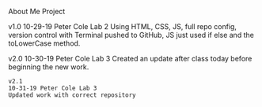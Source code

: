 About Me Project

v1.0
10-29-19 Peter Cole Lab 2
Using HTML, CSS, JS, full repo config,
version control with Terminal pushed to GitHub,
JS just used if else and the toLowerCase method.

v2.0
10-30-19 Peter Cole Lab 3
Created an update after class today before
beginning the new work.

    v2.1
    10-31-19 Peter Cole Lab 3
    Updated work with correct repository

